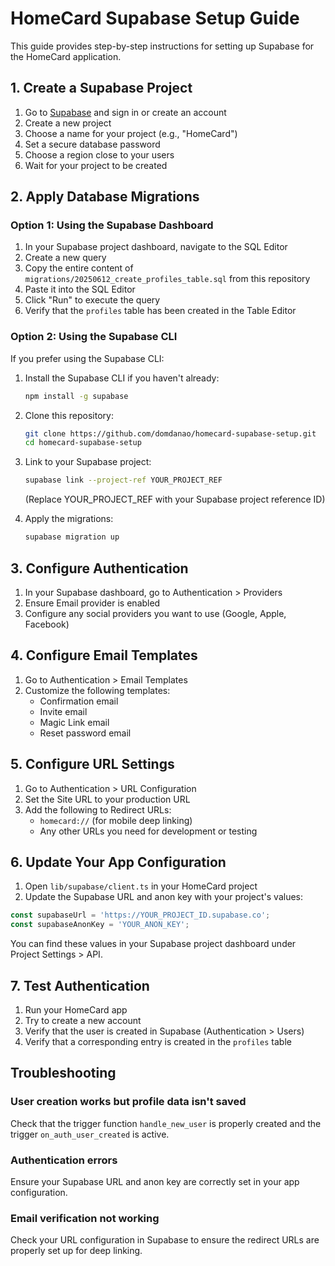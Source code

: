 # HomeCard Supabase Setup Guide

This guide provides step-by-step instructions for setting up Supabase for the HomeCard application.

## 1. Create a Supabase Project

1. Go to [Supabase](https://supabase.com/) and sign in or create an account
2. Create a new project
3. Choose a name for your project (e.g., "HomeCard")
4. Set a secure database password
5. Choose a region close to your users
6. Wait for your project to be created

## 2. Apply Database Migrations

### Option 1: Using the Supabase Dashboard

1. In your Supabase project dashboard, navigate to the SQL Editor
2. Create a new query
3. Copy the entire content of `migrations/20250612_create_profiles_table.sql` from this repository
4. Paste it into the SQL Editor
5. Click "Run" to execute the query
6. Verify that the `profiles` table has been created in the Table Editor

### Option 2: Using the Supabase CLI

If you prefer using the Supabase CLI:

1. Install the Supabase CLI if you haven't already:
   ```bash
   npm install -g supabase
   ```

2. Clone this repository:
   ```bash
   git clone https://github.com/domdanao/homecard-supabase-setup.git
   cd homecard-supabase-setup
   ```

3. Link to your Supabase project:
   ```bash
   supabase link --project-ref YOUR_PROJECT_REF
   ```
   (Replace YOUR_PROJECT_REF with your Supabase project reference ID)

4. Apply the migrations:
   ```bash
   supabase migration up
   ```

## 3. Configure Authentication

1. In your Supabase dashboard, go to Authentication > Providers
2. Ensure Email provider is enabled
3. Configure any social providers you want to use (Google, Apple, Facebook)

## 4. Configure Email Templates

1. Go to Authentication > Email Templates
2. Customize the following templates:
   - Confirmation email
   - Invite email
   - Magic Link email
   - Reset password email

## 5. Configure URL Settings

1. Go to Authentication > URL Configuration
2. Set the Site URL to your production URL
3. Add the following to Redirect URLs:
   - `homecard://` (for mobile deep linking)
   - Any other URLs you need for development or testing

## 6. Update Your App Configuration

1. Open `lib/supabase/client.ts` in your HomeCard project
2. Update the Supabase URL and anon key with your project's values:

```typescript
const supabaseUrl = 'https://YOUR_PROJECT_ID.supabase.co';
const supabaseAnonKey = 'YOUR_ANON_KEY';
```

You can find these values in your Supabase project dashboard under Project Settings > API.

## 7. Test Authentication

1. Run your HomeCard app
2. Try to create a new account
3. Verify that the user is created in Supabase (Authentication > Users)
4. Verify that a corresponding entry is created in the `profiles` table

## Troubleshooting

### User creation works but profile data isn't saved

Check that the trigger function `handle_new_user` is properly created and the trigger `on_auth_user_created` is active.

### Authentication errors

Ensure your Supabase URL and anon key are correctly set in your app configuration.

### Email verification not working

Check your URL configuration in Supabase to ensure the redirect URLs are properly set up for deep linking.